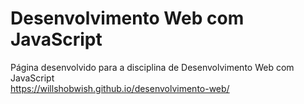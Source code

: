 # Desenvolvimento Web com JavaScript
Página desenvolvido para a disciplina de Desenvolvimento Web com JavaScript
<br>
https://willshobwish.github.io/desenvolvimento-web/
